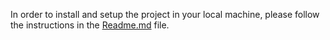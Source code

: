 In order to install and setup the project in your local machine, please follow the instructions in the [Readme.md](https://github.com/AmcorPackaging/LiquiForm/blob/develop/README-setup-conf.md) file.